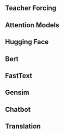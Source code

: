 ## **Teacher Forcing**

## **Attention Models**

## **Hugging Face**

## **Bert**

## **FastText**

## **Gensim**

## **Chatbot**

## **Translation**